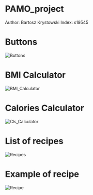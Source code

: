 # PAMO_project

Author: Bartosz Krystowski
Index: s19545

# Buttons
![Buttons](https://github.com/Falron98/PAMO_project/blob/master/Buttons.png?raw=true)

# BMI Calculator
![BMI_Calculator](https://github.com/Falron98/PAMO_project/blob/master/BMI_calculator_example.png?raw=true)

# Calories Calculator
![Cls_Calculator](https://github.com/Falron98/PAMO_project/blob/master/Calories_calculator_example.png?raw=true)

# List of recipes
![Recipes](https://github.com/Falron98/PAMO_project/blob/master/Recipes_list_example.png?raw=true)

# Example of recipe
![Recipe](https://github.com/Falron98/PAMO_project/blob/master/Spaghetti_recipe_example.png?raw=true)
